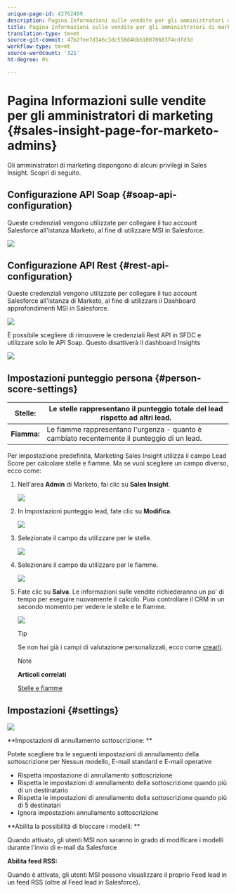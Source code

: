 ```yaml
---
unique-page-id: 42762409
description: Pagina Informazioni sulle vendite per gli amministratori di Marketo - Marketo Docs - Documentazione sui prodotti
title: Pagina Informazioni sulle vendite per gli amministratori di marketing
translation-type: tm+mt
source-git-commit: 47b2fee7d146c3dc558d4bbb10070683f4cdfd3d
workflow-type: tm+mt
source-wordcount: '321'
ht-degree: 0%

---
```



# Pagina Informazioni sulle vendite per gli amministratori di marketing {#sales-insight-page-for-marketo-admins}

Gli amministratori di marketing dispongono di alcuni privilegi in Sales Insight. Scopri di seguito.

## Configurazione API Soap {#soap-api-configuration}

Queste credenziali vengono utilizzate per collegare il tuo account Salesforce all&#39;istanza Marketo, al fine di utilizzare MSI in Salesforce.

![](assets/one-1.png)

## Configurazione API Rest {#rest-api-configuration}

Queste credenziali vengono utilizzate per collegare il tuo account Salesforce all&#39;istanza di Marketo, al fine di utilizzare il Dashboard approfondimenti MSI in Salesforce.

![](assets/two-1.png)

È possibile scegliere di rimuovere le credenziali Rest API in SFDC e utilizzare solo le API Soap. Questo disattiverà il dashboard Insights

![](assets/three-1.png)

## Impostazioni punteggio persona {#person-score-settings}

| **Stelle:** | Le stelle rappresentano il punteggio totale del lead rispetto ad altri lead. |
|---|---|
| **Fiamma:** | Le fiamme rappresentano l&#39;urgenza - quanto è cambiato recentemente il punteggio di un lead. |

Per impostazione predefinita, Marketing Sales Insight utilizza il campo Lead Score per calcolare stelle e fiamme. Ma se vuoi scegliere un campo diverso, ecco come:

1. Nell&#39;area **Admin** di Marketo, fai clic su **Sales Insight**.

   ![](assets/four.png)

1. In Impostazioni punteggio lead, fate clic su **Modifica**.

   ![](assets/five.png)

1. Selezionate il campo da utilizzare per le stelle.

   ![](assets/six.png)

1. Selezionare il campo da utilizzare per le fiamme.

   ![](assets/seven.png)

1. Fate clic su **Salva**. Le informazioni sulle vendite richiederanno un po&#39; di tempo per eseguire nuovamente il calcolo. Puoi controllare il CRM in un secondo momento per vedere le stelle e le fiamme.

   ![](assets/eight.png)

   >[!TIP]
   >
   >Se non hai già i campi di valutazione personalizzati, ecco come [crearli](http://docs.marketo.com/x/3wMk).

   >[!NOTE]
   >
   >**Articoli correlati**
   >
   >
   >[Stelle e fiamme](http://docs.marketo.com/x/qgU6Ag)

## Impostazioni {#settings}

![](assets/nine.png)

**Impostazioni di annullamento sottoscrizione: **

Potete scegliere tra le seguenti impostazioni di annullamento della sottoscrizione per Nessun modello, E-mail standard e E-mail operative

* Rispetta impostazione di annullamento sottoscrizione
* Rispetta le impostazioni di annullamento della sottoscrizione quando più di un destinatario
* Rispetta le impostazioni di annullamento della sottoscrizione quando più di 5 destinatari
* Ignora impostazioni annullamento sottoscrizione

**Abilita la possibilità di bloccare i modelli: **

Quando attivato, gli utenti MSI non saranno in grado di modificare i modelli durante l&#39;invio di e-mail da Salesforce

**Abilita feed RSS:**

Quando è attivata, gli utenti MSI possono visualizzare il proprio Feed lead in un feed RSS (oltre al Feed lead in Salesforce)**.**

